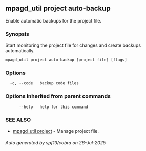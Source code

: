 ## mpagd_util project auto-backup

Enable automatic backups for the project file.

### Synopsis

Start monitoring the project file for changes and create backups automatically.

```
mpagd_util project auto-backup [project file] [flags]
```

### Options

```
  -c, --code   backup code files
```

### Options inherited from parent commands

```
      --help   help for this command
```

### SEE ALSO

* [mpagd_util project](mpagd_util_project.md)	 - Manage project file.

###### Auto generated by spf13/cobra on 26-Jul-2025
